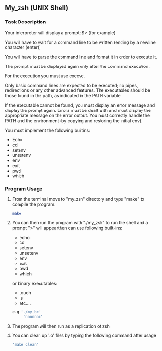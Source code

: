  <!-- GETTING STARTED -->
## My_zsh (UNIX Shell)
### Task Description

Your interpreter will display a prompt: $> (for example)

You will have to wait for a command line to be written (ending by a newline character (enter))

You will have to parse the command line and format it in order to execute it.

The prompt must be displayed again only after the command execution.

For the execution you must use execve.

Only basic command lines are expected to be executed; no pipes, redirections or any other advanced features. The executables should be those found in the path, as indicated in the PATH variable.

If the executable cannot be found, you must display an error message and display the prompt again. Errors must be dealt with and must display the appropriate message on the error output. You must correctly handle the PATH and the environment (by copying and restoring the initial env).

You must implement the following builtins: 
* Echo
* cd
* setenv
* unsetenv
* env
* exit
* pwd
* which

### Program Usage

1. From the terminal move to "my_zsh" directory and type "make" to compile the program.

   ```sh
   make
   ```
2. You can then run the program with "./my_zsh" to run the shell and a prompt ">" will appearthen can use following built-ins: 
    * echo
    * cd
    * setenv
    * unsetenv
    * env
    * exit
    * pwd
    * which

    or binary executables:
    * touch
    * ls
    * etc....

   ```sh
   e.g './my_bc'
        'nnnnnnn'
   ```
3. The program will then run as a replication of zsh

4. You can clean up '.o' files by typing the following command after usage
    ```sh
   'make clean'
   ```

